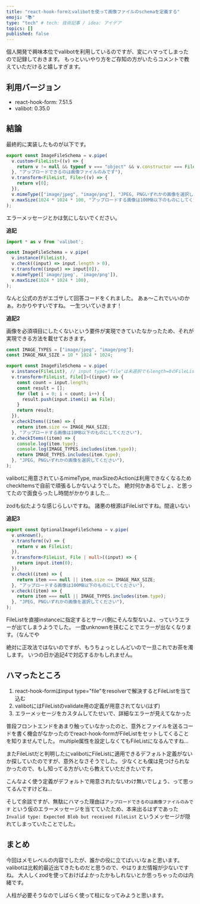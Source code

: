 ```yaml
---
title: "react-hook-formとvalibotを使って画像ファイルのschemaを定義する"
emoji: "📚"
type: "tech" # tech: 技術記事 / idea: アイデア
topics: []
published: false
---
```


個人開発で興味本位でvalibotを利用しているのですが、変にハマってしまったので記録しておきます。
もっといいやり方をご存知の方がいたらコメントで教えていただけると嬉しすぎます。

## 利用バージョン

- react-hook-form: 7.51.5
- valibot: 0.35.0

## 結論

最終的に実装したものが以下です。

```typescript
export const ImageFileSchema = v.pipe(
  v.custom<FileList>((v) => {
    return v != null && typeof v === "object" && v.constructor === FileList && (<FileList>v).length > 0;
  }, "アップロードできるのは画像ファイルのみです"),
  v.transform<FileList, File>((v) => {
    return v[0];
  }),
  v.mimeType(["image/jpeg", "image/png"], "JPEG, PNGいずれかの画像を選択してください"),
  v.maxSize(1024 * 1024 * 100, "アップロードする画像は100MB以下のものにしてください"),
);
```
エラーメッセージとかは気にしないでください。

**追記**

```typescript
import * as v from 'valibot';

const ImageFileSchema = v.pipe(
  v.instance(FileList),
  v.check((input) => input.length > 0),
  v.transform((input) => input[0]),
  v.mimeType(['image/jpeg', 'image/png']),
  v.maxSize(1024 * 1024 * 100),
);
```

なんと公式の方がエゴサして回答コードをくれました。
あぁ〜これでいいのかぁ。わかりやすいですね。
一生ついていきます！

**追記2**

画像を必須項目にしたくないという要件が実現できていたなかったため、それが実現できる方法を載せておきます。

```typescript
const IMAGE_TYPES = ["image/jpeg", "image/png"];
const IMAGE_MAX_SIZE = 10 * 1024 * 1024;

export const ImageFileSchema = v.pipe(
  v.instance(FileList), // input type="file"は未選択でもlength=0のFileListで渡ってくる
  v.transform<FileList, File[]>((input) => {
    const count = input.length;
    const result = [];
    for (let i = 0; i < count; i++) {
      result.push(input.item(i) as File);
    }
    return result;
  }),
  v.checkItems((item) => {
    return item.size <= IMAGE_MAX_SIZE;
  }, "アップロードする画像は10MB以下のものにしてください"),
  v.checkItems((item) => {
    console.log(item.type);
    console.log(IMAGE_TYPES.includes(item.type));
    return IMAGE_TYPES.includes(item.type);
  }, "JPEG, PNGいずれかの画像を選択してください"),
);
```
valibotに用意されているmimeType, maxSizeのActionは利用できなくなるためcheckItemsで自前で頑張るしかないようでした。
絶対何かあるでしょ、と思ってたので面食らったし時間がかかりました...

zodも似たような感じらしいですね。
諸悪の根源はFileListですね。間違いない

**追記3**

```typescript
export const OptionalImageFileSchema = v.pipe(
  v.unknown(),
  v.transform((v) => {
    return v as FileList;
  }),
  v.transform<FileList, File | null>((input) => {
    return input.item(0);
  }),
  v.check((item) => {
    return item === null || item.size <= IMAGE_MAX_SIZE;
  }, "アップロードする画像は100MB以下のものにしてください"),
  v.check((item) => {
    return item === null || IMAGE_TYPES.includes(item.type);
  }, "JPEG, PNGいずれかの画像を選択してください"),
);
```

FileListを直接instanceに指定するとサーバ側にそんな型ないよ、っていうエラーが出てしまうようでした。
一度unknownを挟むことでエラーが出なくなります。（なんでや

絶対に正攻法ではないのですが、もうちょっとしんどいので一旦これでお茶を濁します。
いつの日か追記4で対応するかもしれません。

## ハマったところ

1. react-hook-formはinput type="file"をresolverで解決するとFileListを当て込む
1. valibotにはFileListのvalidate用の定義が用意されてない(はず)
1. エラーメッセージをカスタムしてたせいで、詳細なエラーが見えてなかった

普段フロントエンドをあまり触っていなかったのと、意外とファイルを送るコードを書く機会がなかったのでreact-hook-formがFileListをセットしてくることを知りませんでした。
multiple属性を設定しなくてもFileListになるんですね...

またFileListだと判明したにvalibotにFileListに適用できるデフォルト定義がないか探していたのですが、意外となさそうでした。
少なくとも僕は見つけられなかったので、もし知ってる方がいたら教えていただきたいです。

こんなよく使う定義がデフォルトで用意されたないわけ無いでしょう、って思ってるんですけどね...

そして余談ですが、無駄にハマった理由は`アップロードできるのは画像ファイルのみです` という仮のエラーメッセージを当てていたため、本来出るはずであった`Invalid type: Expected Blob but received FileList` というメッセージが隠れてしまっていたことでした。

## まとめ

今回はメモレベルの内容でしたが、誰かの役に立てばいいなぁと思います。
valibotは比較的最近出てきたものだと思うので、やはりまだ情報が少ないですね。
大人しくzodを使っておけばよかったかもしれないとか思っちゃったのは内緒です。

人柱が必要そうなのでしばらく使って柱になってみようと思います。


